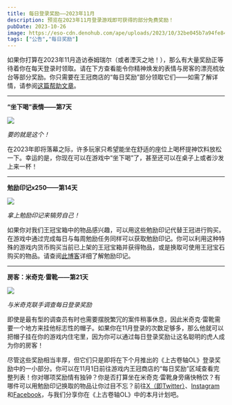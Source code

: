 ```yaml
---
title: 每日登录奖励——2023年11月
description: 预览在2023年11月登录游戏即可获得的部分免费奖励！
pubDate: 2023-10-26
image: https://eso-cdn.denohub.com/ape/uploads/2023/10/32be045b7a94fe8418ddb2c76e92d7eb.jpg
tags: ["公告","每日奖励"]
---
```


如果你打算在2023年11月造访泰姆瑞尔（或者湮灭之地！），那么有大量奖励正等待着你在每天登录时领取。请在下方查看能令你精神焕发的表情与房客的漂亮梳妆台等部分奖励。你只需要在王冠商店的“每日奖励”部分领取它们——如需了解详情，请参阅[这篇帮助文章](https://help.bethesda.net/#zh-CN/answer/60270)。

---

**“坐下喝”表情——第7天**

![](https://eso-cdn.denohub.com/ape/uploads/2023/10/7017565bd3c1d77750cb92c9983a8a79.jpg)

<p class="text-gray-500 text-sm text-center"><i>要的就是这个！</i></p>

在2023年即将落幕之际，许多玩家只希望能坐在舒适的座位上喝杯提神饮料放松一下。幸运的是，你现在可以在游戏中“坐下喝”了，甚至还可以在桌子上或者沙发上来一杯！

---

**勉励印记x250——第14天**

![](https://eso-cdn.denohub.com/ape/uploads/2023/10/cbf054f9fa4122ee9be26996607da8d2.jpg)

<p class="text-gray-500 text-sm text-center"><i>拿上勉励印记来犒劳自己！</i></p>

如果你对我们王冠宝箱中的物品感兴趣，可以用这些勉励印记代替王冠进行购买。在游戏中通过完成每日与每周勉励任务同样可以获取勉励印记。你可以利用这种特殊的游戏内货币购买当前已上架的王冠宝箱并获得物品，或是换取可使用王冠宝石购买的物品。请查阅[此博客](/news/post/59925)详细了解勉励印记。

---

**房客：米奇克·雷靴——第21天**

![](https://eso-cdn.denohub.com/ape/uploads/2023/10/be683f8349ee07282464477c6ea42990.jpg)

<p class="text-gray-500 text-sm text-center"><i>与米奇克联手调查每日登录奖励</i></p>

即使是最有型的调查员有时也需要摆脱繁冗的案件稍事休息，因此米奇克·雷靴需要一个地方来挂他标志性的帽子。如果你在11月登录的次数足够多，那么他就可以把帽子挂在你的游戏内住宅里，因为你可以通过每日登录奖励让这名聪明的虎人成为你的房客！

尽管这些奖励相当丰厚，但它们只是即将在下个月推出的《上古卷轴OL》登录奖励中的一小部分。你可以在11月1日前往游戏内王冠商店的“每日奖励”区域查看完整列表！你对哪项奖励情有独钟？你是否打算坐在米奇克·雷靴身旁痛快畅饮？有哪件可以用勉励印记换取的物品让你过目不忘？前往[X（即Twitter）](https://twitter.com/TESOnline)、[Instagram](https://www.instagram.com/elderscrollsonline/)和[Facebook](https://www.facebook.com/elderscrollsonline)，与我们分享你在《上古卷轴OL》中的本月计划吧。 
